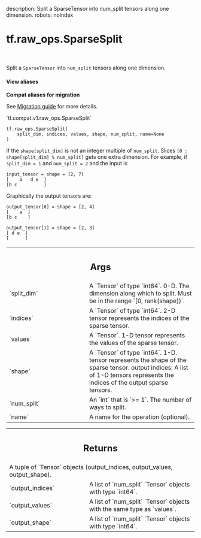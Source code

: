 description: Split a SparseTensor into num_split tensors along one dimension.
robots: noindex

# tf.raw_ops.SparseSplit

<!-- Insert buttons and diff -->

<table class="tfo-notebook-buttons tfo-api nocontent" align="left">

</table>



Split a `SparseTensor` into `num_split` tensors along one dimension.


<section class="expandable">
  <h4 class="showalways">View aliases</h4>
  <p>
<b>Compat aliases for migration</b>
<p>See
<a href="https://www.tensorflow.org/guide/migrate">Migration guide</a> for
more details.</p>
<p>`tf.compat.v1.raw_ops.SparseSplit`</p>
</p>
</section>

<pre class="devsite-click-to-copy prettyprint lang-py tfo-signature-link">
<code>tf.raw_ops.SparseSplit(
    split_dim, indices, values, shape, num_split, name=None
)
</code></pre>



<!-- Placeholder for "Used in" -->

If the `shape[split_dim]` is not an integer multiple of `num_split`. Slices
`[0 : shape[split_dim] % num_split]` gets one extra dimension.
For example, if `split_dim = 1` and `num_split = 2` and the input is

    input_tensor = shape = [2, 7]
    [    a   d e  ]
    [b c          ]

Graphically the output tensors are:

    output_tensor[0] = shape = [2, 4]
    [    a  ]
    [b c    ]

    output_tensor[1] = shape = [2, 3]
    [ d e  ]
    [      ]

<!-- Tabular view -->
 <table class="responsive fixed orange">
<colgroup><col width="214px"><col></colgroup>
<tr><th colspan="2"><h2 class="add-link">Args</h2></th></tr>

<tr>
<td>
`split_dim`<a id="split_dim"></a>
</td>
<td>
A `Tensor` of type `int64`.
0-D.  The dimension along which to split.  Must be in the range
`[0, rank(shape))`.
</td>
</tr><tr>
<td>
`indices`<a id="indices"></a>
</td>
<td>
A `Tensor` of type `int64`.
2-D tensor represents the indices of the sparse tensor.
</td>
</tr><tr>
<td>
`values`<a id="values"></a>
</td>
<td>
A `Tensor`. 1-D tensor represents the values of the sparse tensor.
</td>
</tr><tr>
<td>
`shape`<a id="shape"></a>
</td>
<td>
A `Tensor` of type `int64`.
1-D. tensor represents the shape of the sparse tensor.
output indices: A list of 1-D tensors represents the indices of the output
sparse tensors.
</td>
</tr><tr>
<td>
`num_split`<a id="num_split"></a>
</td>
<td>
An `int` that is `>= 1`. The number of ways to split.
</td>
</tr><tr>
<td>
`name`<a id="name"></a>
</td>
<td>
A name for the operation (optional).
</td>
</tr>
</table>



<!-- Tabular view -->
 <table class="responsive fixed orange">
<colgroup><col width="214px"><col></colgroup>
<tr><th colspan="2"><h2 class="add-link">Returns</h2></th></tr>
<tr class="alt">
<td colspan="2">
A tuple of `Tensor` objects (output_indices, output_values, output_shape).
</td>
</tr>
<tr>
<td>
`output_indices`<a id="output_indices"></a>
</td>
<td>
A list of `num_split` `Tensor` objects with type `int64`.
</td>
</tr><tr>
<td>
`output_values`<a id="output_values"></a>
</td>
<td>
A list of `num_split` `Tensor` objects with the same type as `values`.
</td>
</tr><tr>
<td>
`output_shape`<a id="output_shape"></a>
</td>
<td>
A list of `num_split` `Tensor` objects with type `int64`.
</td>
</tr>
</table>

